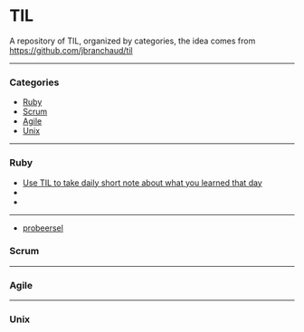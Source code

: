 # TIL

A repository of TIL, organized by categories, the idea comes from https://github.com/jbranchaud/til

---

### Categories

* [Ruby](#ruby)
* [Scrum](#scrum)
* [Agile](#agile)
* [Unix](#unix)

---

### Ruby

- [Use TIL to take daily short note about what you learned that day](ruby/2020-06-25_use-the-til-gem.md)
- [](ruby/2020-06-28_.md)
- [](ruby/2020-06-28_.md)

---
- [probeersel](ruby/2020-06-28_probeersel.md)

### Scrum

---

### Agile

---

### Unix
